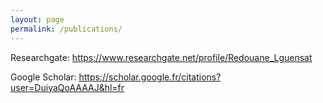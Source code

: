 ```yaml
---
layout: page
permalink: /publications/
---
```



Researchgate: https://www.researchgate.net/profile/Redouane_Lguensat

Google Scholar: https://scholar.google.fr/citations?user=DuiyaQoAAAAJ&hl=fr
